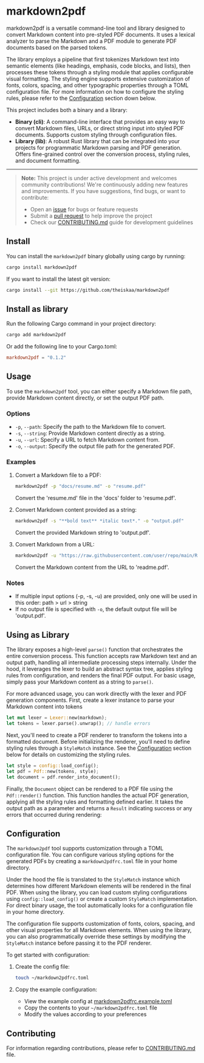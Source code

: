# markdown2pdf
markdown2pdf is a versatile command-line tool and library designed to convert Markdown content into pre-styled PDF documents. It uses a lexical analyzer to parse the Markdown and a PDF module to generate PDF documents based on the parsed tokens.

The library employs a pipeline that first tokenizes Markdown text into semantic elements (like headings, emphasis, code blocks, and lists), then processes these tokens through a styling module that applies configurable visual formatting. The styling engine supports extensive customization of fonts, colors, spacing, and other typographic properties through a TOML configuration file. For more information on how to configure the styling rules, please refer to the [Configuration](#configuration) section down below.

This project includes both a binary and a library:
- **Binary (cli)**: A command-line interface that provides an easy way to convert Markdown files, URLs, or direct string input into styled PDF documents. Supports custom styling through configuration files.
- **Library (lib)**: A robust Rust library that can be integrated into your projects for programmatic Markdown parsing and PDF generation. Offers fine-grained control over the conversion process, styling rules, and document formatting.

---

> **Note:** This project is under active development and welcomes community contributions!
> We're continuously adding new features and improvements. If you have suggestions, find bugs, or want to contribute:
> - Open an [issue](https://github.com/theiskaa/markdown2pdf/issues) for bugs or feature requests
> - Submit a [pull request](https://github.com/theiskaa/markdown2pdf/pulls) to help improve the project
> - Check our [CONTRIBUTING.md](CONTRIBUTING.md) guide for development guidelines

## Install

You can install the `markdown2pdf` binary globally using cargo by running:
```bash
cargo install markdown2pdf
```

If you want to install the latest git version:
```bash
cargo install --git https://github.com/theiskaa/markdown2pdf
```

## Install as library

Run the following Cargo command in your project directory:
```bash
cargo add markdown2pdf
```

Or add the following line to your Cargo.toml:
```toml
markdown2pdf = "0.1.2"
```

## Usage
To use the `markdown2pdf` tool, you can either specify a Markdown file path, provide Markdown content directly, or set the output PDF path.
### Options
- `-p`, `--path`: Specify the path to the Markdown file to convert.
- `-s`, `--string`: Provide Markdown content directly as a string.
- `-u`, `--url`: Specify a URL to fetch Markdown content from.
- `-o`, `--output`: Specify the output file path for the generated PDF.

### Examples
1. Convert a Markdown file to a PDF:
   ```bash
   markdown2pdf -p "docs/resume.md" -o "resume.pdf"
   ```

   Convert the 'resume.md' file in the 'docs' folder to 'resume.pdf'.

2. Convert Markdown content provided as a string:
   ```bash
   markdown2pdf -s "**bold text** *italic text*." -o "output.pdf"
   ```

   Convert the provided Markdown string to 'output.pdf'.

3. Convert Markdown from a URL:
   ```bash
   markdown2pdf -u "https://raw.githubusercontent.com/user/repo/main/README.md" -o "readme.pdf"
   ```

   Convert the Markdown content from the URL to 'readme.pdf'.

### Notes
- If multiple input options (-p, -s, -u) are provided, only one will be used in this order: path > url > string
- If no output file is specified with `-o`, the default output file will be 'output.pdf'.

## Using as Library
The library exposes a high-level `parse()` function that orchestrates the entire conversion process. This function accepts raw Markdown text and an output path, handling all intermediate processing steps internally. Under the hood, it leverages the lexer to build an abstract syntax tree, applies styling rules from configuration, and renders the final PDF output. For basic usage, simply pass your Markdown content as a string to `parse()`.

For more advanced usage, you can work directly with the lexer and PDF generation components. First, create a lexer instance to parse your Markdown content into tokens
```rust
let mut lexer = Lexer::new(markdown);
let tokens = lexer.parse().unwrap(); // handle errors
```

Next, you'll need to create a PDF renderer to transform the tokens into a formatted document. Before initializing the renderer, you'll need to define styling rules through a `StyleMatch` instance. See the [Configuration](#configuration) section below for details on customizing the styling rules.
```rust
let style = config::load_config();
let pdf = Pdf::new(tokens, style);
let document = pdf.render_into_document();
```

Finally, the `Document` object can be rendered to a PDF file using the `Pdf::render()` function. This function handles the actual PDF generation, applying all the styling rules and formatting defined earlier. It takes the output path as a parameter and returns a `Result` indicating success or any errors that occurred during rendering:

## Configuration
The `markdown2pdf` tool supports customization through a TOML configuration file. You can configure various styling options for the generated PDFs by creating a `markdown2pdfrc.toml` file in your home directory.

Under the hood the file is translated to the `StyleMatch` instance which determines how different Markdown elements will be rendered in the final PDF. When using the library, you can load custom styling configurations using `config::load_config()` or create a custom `StyleMatch` implementation. For direct binary usage, the tool automatically looks for a configuration file in your home directory.

The configuration file supports customization of fonts, colors, spacing, and other visual properties for all Markdown elements. When using the library, you can also programmatically override these settings by modifying the `StyleMatch` instance before passing it to the PDF renderer.

To get started with configuration:
1. Create the config file:
   ```bash
   touch ~/markdown2pdfrc.toml
   ```

2. Copy the example configuration:
   - View the example config at [markdown2pdfrc.example.toml](markdown2pdfrc.example.toml)
   - Copy the contents to your `~/markdown2pdfrc.toml` file
   - Modify the values according to your preferences

## Contributing
For information regarding contributions, please refer to [CONTRIBUTING.md](CONTRIBUTING.md) file.
